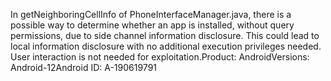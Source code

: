 In getNeighboringCellInfo of PhoneInterfaceManager.java, there is a possible way to determine whether an app is installed, without query permissions, due to side channel information disclosure. This could lead to local information disclosure with no additional execution privileges needed. User interaction is not needed for exploitation.Product: AndroidVersions: Android-12Android ID: A-190619791